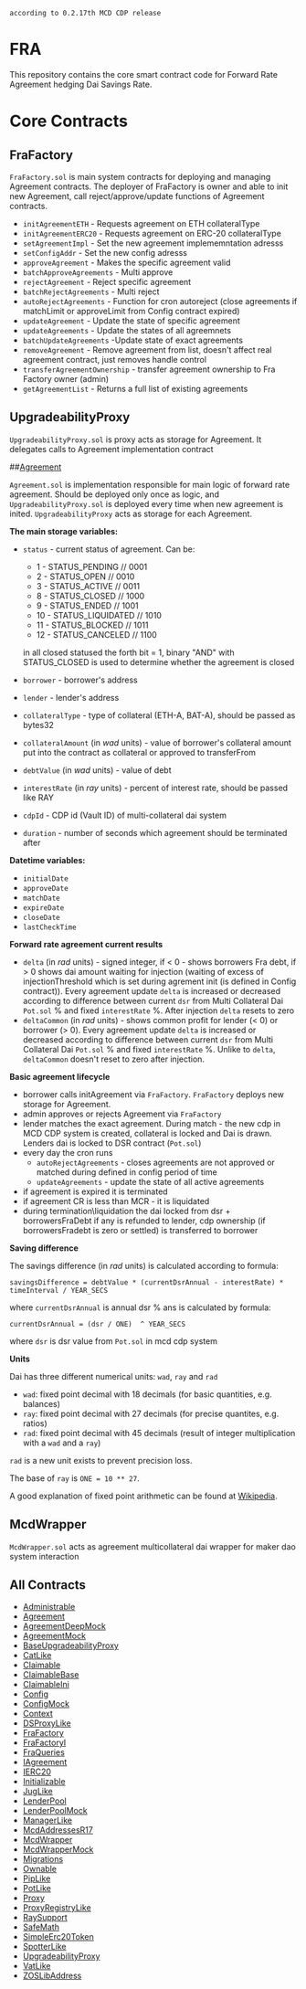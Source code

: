 `according to 0.2.17th MCD CDP release`

# FRA 
This repository contains the core smart contract code for Forward Rate Agreement hedging Dai Savings Rate. 

# Core Contracts

## FraFactory

`FraFactory.sol` is main system contracts for deploying and managing Agreement contracts. The deployer of FraFactory is owner and able to init new Agreement, call reject/approve/update functions of Agreement contracts.

- `initAgreementETH` - Requests agreement on ETH collateralType
- `initAgreementERC20` - Requests agreement on ERC-20 collateralType
- `setAgreementImpl` - Set the new agreement implememntation adresss
- `setConfigAddr` - Set the new config adresss
- `approveAgreement` -  Makes the specific agreement valid
- `batchApproveAgreements` - Multi approve
- `rejectAgreement` - Reject specific agreement
- `batchRejectAgreements` - Multi reject
- `autoRejectAgreements` - Function for cron autoreject (close agreements if matchLimit or approveLimit from Config contract expired)
- `updateAgreement` - Update the state of specific agreement
- `updateAgreements` - Update the states of all agreemnets
- `batchUpdateAgreements` -Update state of exact agreements
- `removeAgreement` - Remove agreement from list, doesn't affect real agreement contract, just removes handle control
- `transferAgreementOwnership` - transfer agreement ownership to Fra Factory owner (admin)
- `getAgreementList` - Returns a full list of existing agreements

## UpgradeabilityProxy
`UpgradeabilityProxy.sol` is proxy acts as storage for Agreement. It delegates calls to Agreement implementation contract



##[Agreement](docs/Agreement.md)

`Agreement.sol` is implementation responsible for main logic of forward rate agreement. Should be deployed only once as logic, and `UpgradeabilityProxy.sol` is deployed every time when new agreement is inited. `UpgradeabilityProxy` acts as storage for each Agreement.


**The main storage variables:**
- `status` - current status of agreement. Can be:
    - 1 - STATUS_PENDING // 0001
    - 2 - STATUS_OPEN // 0010
    - 3 - STATUS_ACTIVE // 0011
    - 8 - STATUS_CLOSED // 1000
    - 9 - STATUS_ENDED // 1001
    - 10 - STATUS_LIQUIDATED // 1010
    - 11 - STATUS_BLOCKED // 1011
    - 12 - STATUS_CANCELED // 1100
    
    in all closed statused the forth bit = 1, binary "AND" with STATUS_CLOSED is used to determine whether the agreement is closed
- `borrower` - borrower's address
- `lender` - lender's address
- `collateralType` - type of collateral (ETH-A, BAT-A), should be passed as bytes32 
- `collateralAmount` (in *wad* units) - value of borrower's collateral amount put into the contract as collateral or approved to transferFrom
- `debtValue` (in *wad* units) - value of debt
- `interestRate` (in *ray* units) - percent of interest rate, should be passed like RAY
- `cdpId` - CDP id (Vault ID) of multi-collateral dai system
- `duration` - number of seconds which agreement should be terminated after


**Datetime variables:**
- `initialDate` 
- `approveDate`
- `matchDate`
- `expireDate`
- `closeDate`
- `lastCheckTime`


**Forward rate agreement current results**
- `delta` (in *rad* units) - signed integer, if < 0 - shows borrowers Fra debt, if > 0 shows dai amount waiting for injection (waiting of excess of injectionThreshold which is set during agrement init (is defined in Config contract)). Every agreement update `delta` is increased or decreased according to difference between current `dsr` from Multi Collateral Dai `Pot.sol` % and fixed `interestRate` %. After injection `delta` resets to zero
- `deltaCommon` (in *rad* units) - shows common profit for lender (< 0) or borrower (> 0). Every agreement update `delta` is increased or decreased according to difference between current `dsr` from Multi Collateral Dai `Pot.sol` % and fixed `interestRate` %. Unlike to `delta`, `deltaCommon` doesn't reset to zero after injection.


**Basic agreement lifecycle**
- borrower calls initAgreement via `FraFactory`. `FraFactory` deploys new storage for Agreement.
- admin approves or rejects Agreement via `FraFactory`
- lender matches the exact agreement. During match - the new cdp in MCD CDP system is created, collateral is locked and Dai is drawn. Lenders dai is locked to DSR contract (`Pot.sol`)
- every day the cron runs 
    - `autoRejectAgreements` - closes agreements are not approved or matched during defined in config period of time
    - `updateAgreements` - update the state of all active agreements
- if agreement is expired it is terminated
- if agreement CR is less than MCR - it is liquidated
- during termination\liquidation the dai locked from dsr + borrowersFraDebt if any is refunded to lender, cdp ownership (if borrowersFradebt is zero or settled) is transferred to borrower


**Saving difference**

The savings difference (in *rad* units) is calculated according to formula:

`savingsDifference = debtValue * (currentDsrAnnual - interestRate) * timeInterval / YEAR_SECS`

where `currentDsrAnnual` is annual dsr % ans is calculated by formula:

`currentDsrAnnual = (dsr / ONE)  ^ YEAR_SECS`

where `dsr` is dsr value from `Pot.sol` in mcd cdp system


**Units**

Dai has three different numerical units: `wad`, `ray` and `rad`

- `wad`: fixed point decimal with 18 decimals (for basic quantities, e.g. balances)
- `ray`: fixed point decimal with 27 decimals (for precise quantites, e.g. ratios)
- `rad`: fixed point decimal with 45 decimals (result of integer multiplication with a `wad` and a `ray`)

`rad` is a new unit exists to prevent precision loss.

The base of `ray` is `ONE = 10 ** 27`.

A good explanation of fixed point arithmetic can be found at [Wikipedia](https://en.wikipedia.org/wiki/Fixed-point_arithmetic).

## McdWrapper
`McdWrapper.sol` acts as agreement multicollateral dai wrapper for maker dao system interaction

## All Contracts

* [Administrable](Administrable.md)
* [Agreement](Agreement.md)
* [AgreementDeepMock](AgreementDeepMock.md)
* [AgreementMock](AgreementMock.md)
* [BaseUpgradeabilityProxy](BaseUpgradeabilityProxy.md)
* [CatLike](CatLike.md)
* [Claimable](Claimable.md)
* [ClaimableBase](ClaimableBase.md)
* [ClaimableIni](ClaimableIni.md)
* [Config](Config.md)
* [ConfigMock](ConfigMock.md)
* [Context](Context.md)
* [DSProxyLike](DSProxyLike.md)
* [FraFactory](FraFactory.md)
* [FraFactoryI](FraFactoryI.md)
* [FraQueries](FraQueries.md)
* [IAgreement](IAgreement.md)
* [IERC20](IERC20.md)
* [Initializable](Initializable.md)
* [JugLike](JugLike.md)
* [LenderPool](LenderPool.md)
* [LenderPoolMock](LenderPoolMock.md)
* [ManagerLike](ManagerLike.md)
* [McdAddressesR17](McdAddressesR17.md)
* [McdWrapper](McdWrapper.md)
* [McdWrapperMock](McdWrapperMock.md)
* [Migrations](Migrations.md)
* [Ownable](Ownable.md)
* [PipLike](PipLike.md)
* [PotLike](PotLike.md)
* [Proxy](Proxy.md)
* [ProxyRegistryLike](ProxyRegistryLike.md)
* [RaySupport](RaySupport.md)
* [SafeMath](SafeMath.md)
* [SimpleErc20Token](SimpleErc20Token.md)
* [SpotterLike](SpotterLike.md)
* [UpgradeabilityProxy](UpgradeabilityProxy.md)
* [VatLike](VatLike.md)
* [ZOSLibAddress](ZOSLibAddress.md)
